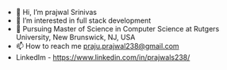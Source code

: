 - 👋 Hi, I’m prajwal Srinivas
- 👀 I’m interested in full stack development
- 🌱 Pursuing Master of Science in Computer Science at Rutgers University, New Brunswick, NJ, USA
- 📫 How to reach me praju.prajwal238@gmail.com
- LinkedIm - https://www.linkedin.com/in/prajwals238/

<!---
prajwal2308/prajwal2308 is a ✨ special ✨ repository because its `README.md` (this file) appears on your GitHub profile.
You can click the Preview link to take a look at your changes.
--->
